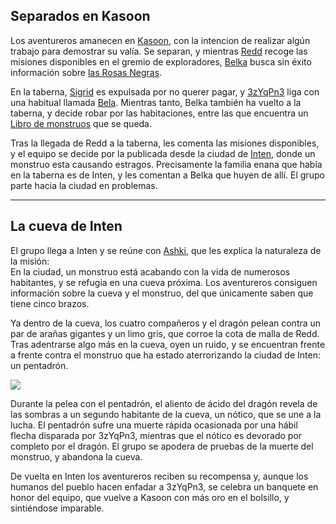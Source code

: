## **Separados en Kasoon**
Los aventureros amanecen en [Kasoon](../Lugares/Kasoon.md), con la intencion de realizar algún trabajo para demostrar su valía. Se separan, y mientras [Redd](../Personajes/Personajes%20Jugables/Redd%20el%20Ilmater.md) recoge las misiones disponibles en el gremio de exploradores, [Belka](../Personajes/Personajes%20Jugables/Belka%20Poparrosa.md) busca sin éxito información sobre [las Rosas Negras](../Organizaciones/Las%20Rosas%20Negras.md). 

En la taberna, [Sigrid](../Personajes/Personajes%20Jugables/Sigrid.md) es expulsada por no querer pagar, y [3zYqPn3](../Personajes/Personajes%20Jugables/3zYqPn3%20UcHiW4.md) liga con una habitual llamada [Bela](../Personajes/Bela.md). Mientras tanto, Belka también ha vuelto a la taberna, y decide robar por las habitaciones, entre las que encuentra un [Libro de monstruos](../Otros/Libro%20de%20monstruos.md) que se queda.

Tras la llegada de Redd a la taberna, les comenta las misiones disponibles, y el equipo se decide por la publicada desde la ciudad de [Inten](../Lugares/Inten.md), donde un monstruo esta causando estragos. Precisamente la familia enana que había en la taberna es de Inten, y les comentan a Belka que huyen de allí. El grupo parte hacia la ciudad en problemas.

---
## **La cueva de Inten**
El grupo llega a Inten y se reúne con [Ashki](../Personajes/Ashki.md), que les explica la naturaleza de la misión:  
En la ciudad, un monstruo está acabando con la vida de numerosos habitantes, y se refugia en una cueva próxima. Los aventureros consiguen información sobre la cueva y el monstruo, del que únicamente saben que tiene cinco brazos.

Ya dentro de la cueva, los cuatro compañeros y el dragón pelean contra un par de arañas gigantes y un limo gris, que corroe la cota de malla de Redd. Tras adentrarse algo más en la cueva, oyen un ruido, y se encuentran frente a frente contra el monstruo que ha estado aterrorizando la ciudad de Inten: un pentadrón.

![](https://static.wikia.nocookie.net/forgottenrealms/images/0/0a/Pentadrone.jpeg)

Durante la pelea con el pentadrón, el aliento de ácido del dragón revela de las sombras a un segundo habitante de la cueva, un nótico, que se une a la lucha. 
El pentadrón sufre una muerte rápida ocasionada por una hábil flecha disparada por 3zYqPn3, mientras que el nótico es devorado por completo por el dragón. El grupo se apodera de pruebas de la muerte del monstruo, y abandona la cueva.

De vuelta en Inten los aventureros reciben su recompensa y, aunque los humanos del pueblo hacen enfadar a 3zYqPn3, se celebra un banquete en honor del equipo, que vuelve a Kasoon con más oro en el bolsillo, y sintiéndose imparable.
